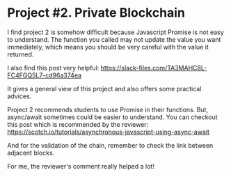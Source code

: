 # Project #2. Private Blockchain

I find project 2 is somehow difficult because Javascript Promise is not easy to understand. The function you called may not update the value you want immediately, which means you should be very careful with the value it returned.

I also find this post very helpful:
https://slack-files.com/TA3MAHC8L-FC4FGQ5L7-cd96a374ea

It gives a general view of this project and also offers some practical advices.

Project 2 recommends students to use Promise in their functions. But, async/await sometimes could be easier to understand. You can checkout this post which is recommended by the reviewer:
https://scotch.io/tutorials/asynchronous-javascript-using-async-await

And for the validation of the chain, remember to check the link between adjacent blocks.

For me, the reviewer's comment really helped a lot!